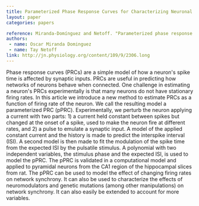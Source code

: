 ```yaml
---
title: Parameterized Phase Response Curves for Characterizing Neuronal Behaviors under Transient Conditions
layout: paper
categories: papers

reference: Miranda-Domínguez and Netoff. "Parameterized phase response curves for characterizing neuronal behaviors under transient conditions." Journal of Neurophysiology. 1 May 2013 Vol.109 no.2306-2316
authors: 
 - name: Oscar Miranda Dominguez
 - name: Tay Netoff
link: http://jn.physiology.org/content/109/9/2306.long
---
```


Phase response curves (PRCs) are a simple model of how a neuron's spike time is affected by synaptic inputs. PRCs are useful in predicting how networks of neurons behave when connected. One challenge in estimating a neuron's PRCs experimentally is that many neurons do not have stationary firing rates. In this article we introduce a new method to estimate PRCs as a function of firing rate of the neuron. We call the resulting model a parameterized PRC (pPRC). Experimentally, we perturb the neuron applying a current with two parts: 1) a current held constant between spikes but changed at the onset of a spike, used to make the neuron fire at different rates, and 2) a pulse to emulate a synaptic input. A model of the applied constant current and the history is made to predict the interspike interval (ISI). A second model is then made to fit the modulation of the spike time from the expected ISI by the pulsatile stimulus. A polynomial with two independent variables, the stimulus phase and the expected ISI, is used to model the pPRC. The pPRC is validated in a computational model and applied to pyramidal neurons from the CA1 region of the hippocampal slices from rat. The pPRC can be used to model the effect of changing firing rates on network synchrony. It can also be used to characterize the effects of neuromodulators and genetic mutations (among other manipulations) on network synchrony. It can also easily be extended to account for more variables.
